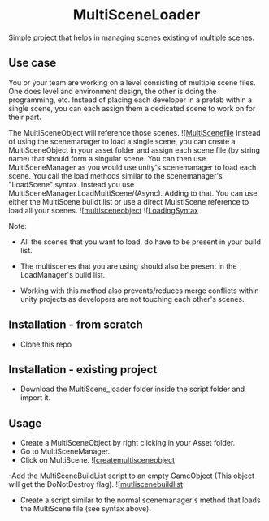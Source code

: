 <h1 align="center">MultiSceneLoader</h1>

Simple project that helps in managing scenes existing of multiple scenes.

## Use case

You or your team are working on a level consisting of multiple scene files. One does level and environment design, the other is doing the programming, etc.
Instead of placing each developer in a prefab within a single scene, you can each assign them a dedicated scene to work on for their part.

The MultiSceneObject will reference those scenes.
![[MultiScenefile](/img/MultiScenefile.PNG)
Instead of using the scenemanager to load a single scene, you can create a MultiSceneObject in your asset folder and assign each scene file (by string name) that should form a singular scene.
You can then use MultiSceneManager as you would use unity's scenemanager to load each scene. You call the load methods similar to the scenemanager's "LoadScene" syntax. Instead you use MultiSceneManager.LoadMultiScene/(Async).
Adding to that. You can use either the MultiScene buildt list or use a direct MulstiScene reference to load all your scenes.
![[multisceneobject](/img/multisceneobject.PNG)
![[LoadingSyntax](/img/LoadingSyntax.PNG)

Note:

- All the scenes that you want to load, do have to be present in your build list.
- The multiscenes that you are using should also be present in the LoadManager's build list.


- Working with this method also prevents/reduces merge conflicts within unity projects as developers are not touching each other's scenes.


## Installation - from scratch

- Clone this repo

## Installation - existing project

- Download the MultiScene_loader folder inside the script folder and import it.

## Usage

- Create a MultiSceneObject by right clicking in your Asset folder.
- Go to MultiSceneManager.
- Click on MultiScene.
![[createmultisceneobject](/img/createmultisceneobject.gif)

-Add the MultiSceneBuildList script to an empty GameObject (This object will get the DoNotDestroy flag).
![[mutliscenebuildlist](/img/mutliscenebuildlist.PNG)
- Create a script similar to the normal scenemanager's method that loads the MultiScene file (see syntax above).

